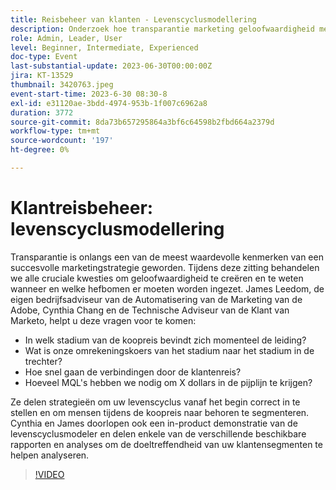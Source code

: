 ```yaml
---
title: Reisbeheer van klanten - Levenscyclusmodellering
description: Onderzoek hoe transparantie marketing geloofwaardigheid met Cynthia Chang en James Leedom bouwt aangezien zij strategieën voor de opstelling van levenscyclus, reissegmentatie delen, en de modellerings, rapportering, en analysehulpmiddelen van de levenscyclus van Marketo Engage aantonen.
role: Admin, Leader, User
level: Beginner, Intermediate, Experienced
doc-type: Event
last-substantial-update: 2023-06-30T00:00:00Z
jira: KT-13529
thumbnail: 3420763.jpeg
event-start-time: 2023-6-30 08:30-8
exl-id: e31120ae-3bdd-4974-953b-1f007c6962a8
duration: 3772
source-git-commit: 8da73b657295864a3bf6c64598b2fbd664a2379d
workflow-type: tm+mt
source-wordcount: '197'
ht-degree: 0%

---
```


# Klantreisbeheer: levenscyclusmodellering

Transparantie is onlangs een van de meest waardevolle kenmerken van een succesvolle marketingstrategie geworden. Tijdens deze zitting behandelen we alle cruciale kwesties om geloofwaardigheid te creëren en te weten wanneer en welke hefbomen er moeten worden ingezet. James Leedom, de eigen bedrijfsadviseur van de Automatisering van de Marketing van de Adobe, Cynthia Chang en de Technische Adviseur van de Klant van Marketo, helpt u deze vragen voor te komen:

* In welk stadium van de koopreis bevindt zich momenteel de leiding?
* Wat is onze omrekeningskoers van het stadium naar het stadium in de trechter?
* Hoe snel gaan de verbindingen door de klantenreis?
* Hoeveel MQL&#39;s hebben we nodig om X dollars in de pijplijn te krijgen?

Ze delen strategieën om uw levenscyclus vanaf het begin correct in te stellen en om mensen tijdens de koopreis naar behoren te segmenteren. Cynthia en James doorlopen ook een in-product demonstratie van de levenscyclusmodeler en delen enkele van de verschillende beschikbare rapporten en analyses om de doeltreffendheid van uw klantensegmenten te helpen analyseren.

>[!VIDEO](https://video.tv.adobe.com/v/3420763/?learn=on)

